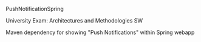 PushNotificationSpring

University Exam: Architectures and Methodologies SW

Maven dependency for showing "Push Notifications" within Spring webapp
